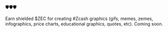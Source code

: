 🛡️🛡️🛡️

Earn shielded $ZEC for creating #Zcash graphics (gifs, memes, zemes, infographics, price charts, educational graphics, quotes, etc). Coming soon.
